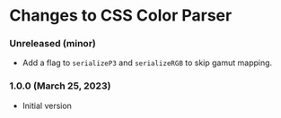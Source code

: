 # Changes to CSS Color Parser

### Unreleased (minor)

- Add a flag to `serializeP3` and `serializeRGB` to skip gamut mapping.

### 1.0.0 (March 25, 2023)

- Initial version
